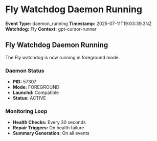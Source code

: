 # Fly Watchdog Daemon Running

**Event Type:** daemon_running
**Timestamp:** 2025-07-11T19:03:39.3NZ
**Watchdog:** Fly
**Context:** gpt-cursor-runner


## Fly Watchdog Daemon Running

The Fly watchdog is now running in foreground mode.

### Daemon Status
- **PID:** 57307
- **Mode:** FOREGROUND
- **Launchd:** Compatible
- **Status:** ACTIVE

### Monitoring Loop
- **Health Checks:** Every 30 seconds
- **Repair Triggers:** On health failure
- **Summary Generation:** On all events


